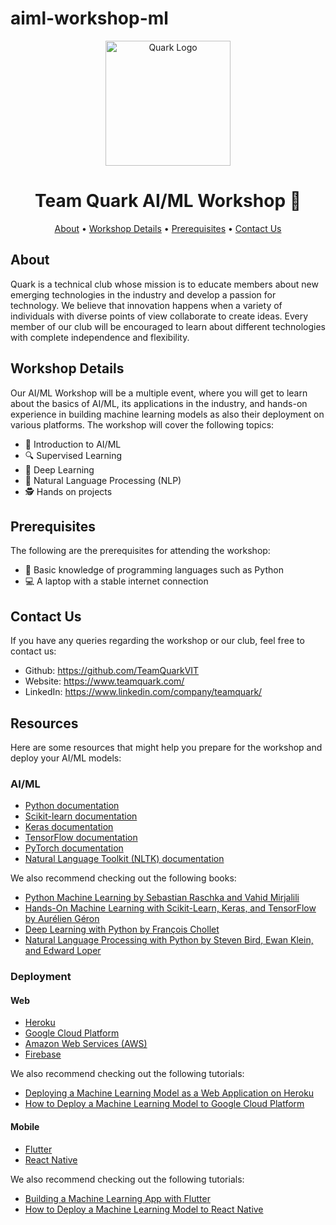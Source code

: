 # aiml-workshop-ml
<!-- Header -->
<p align="center">
  <img src="https://user-images.githubusercontent.com/90515944/226154930-9de9dfa4-d42f-4c80-965d-82e70afc22a4.PNG" alt="Quark Logo" width="200" height="200">
</p>

<h1 align="center">Team Quark AI/ML Workshop 🚀</h1>
<p align="center">
  <a href="#about">About</a> •
  <a href="#workshop-details">Workshop Details</a> •
<!--   <a href="#registration">Registration</a> • -->
  <a href="#prerequisites">Prerequisites</a> •
<!--   <a href="#schedule">Schedule</a> • -->
  <a href="#contact-us">Contact Us</a> 
</p>

<!-- About -->
## About

Quark is a technical club whose mission is to educate members about new emerging technologies in the industry and develop a passion for technology. We believe that innovation happens when a variety of individuals with diverse points of view collaborate to create ideas. Every member of our club will be encouraged to learn about different technologies with complete independence and flexibility.

<!-- Workshop Details -->
## Workshop Details 

Our AI/ML Workshop will be a multiple event, where you will get to learn about the basics of AI/ML, its applications in the industry, and hands-on experience in building machine learning models as also their deployment on various platforms. The workshop will cover the following topics:

* 🤖 Introduction to AI/ML
* 🔍 Supervised Learning
* 🧠 Deep Learning
* 💬 Natural Language Processing (NLP)
* 🕵️ Hands on projects

<!-- Registration -->
<!-- ## Registration

Registrations for the workshop are now open! Click here to register. -->

<!-- Prerequisites -->
## Prerequisites

The following are the prerequisites for attending the workshop:

* 🐍 Basic knowledge of programming languages such as Python 
* 💻 A laptop with a stable internet connection

<!-- Schedule -->

<!-- Contact Us -->
## Contact Us

If you have any queries regarding the workshop or our club, feel free to contact us:

* Github: https://github.com/TeamQuarkVIT
* Website: https://www.teamquark.com/
* LinkedIn: https://www.linkedin.com/company/teamquark/

## Resources

Here are some resources that might help you prepare for the workshop and deploy your AI/ML models:

### AI/ML
- [Python documentation](https://docs.python.org/3/)
- [Scikit-learn documentation](https://scikit-learn.org/stable/documentation.html)
- [Keras documentation](https://keras.io/api/)
- [TensorFlow documentation](https://www.tensorflow.org/api_docs)
- [PyTorch documentation](https://pytorch.org/docs/stable/index.html)
- [Natural Language Toolkit (NLTK) documentation](https://www.nltk.org/)

We also recommend checking out the following books:
- [Python Machine Learning by Sebastian Raschka and Vahid Mirjalili](https://www.oreilly.com/library/view/python-machine-learning/9781787125933/)
- [Hands-On Machine Learning with Scikit-Learn, Keras, and TensorFlow by Aurélien Géron](https://www.oreilly.com/library/view/hands-on-machine-learning/9781492032632/)
- [Deep Learning with Python by François Chollet](https://www.manning.com/books/deep-learning-with-python)
- [Natural Language Processing with Python by Steven Bird, Ewan Klein, and Edward Loper](https://www.nltk.org/book/)

### Deployment
#### Web
- [Heroku](https://www.heroku.com/)
- [Google Cloud Platform](https://cloud.google.com/)
- [Amazon Web Services (AWS)](https://aws.amazon.com/)
- [Firebase](https://firebase.google.com/)

We also recommend checking out the following tutorials:
- [Deploying a Machine Learning Model as a Web Application on Heroku](https://blog.cambridgespark.com/deploying-a-machine-learning-model-to-the-web-725688b851c7)
- [How to Deploy a Machine Learning Model to Google Cloud Platform](https://towardsdatascience.com/how-to-deploy-a-machine-learning-model-to-google-cloud-platform-92d7a0ddab9d)

#### Mobile
- [Flutter](https://flutter.dev/)
- [React Native](https://reactnative.dev/)

We also recommend checking out the following tutorials:
- [Building a Machine Learning App with Flutter](https://heartbeat.fritz.ai/building-a-machine-learning-app-with-flutter-71699b43d954)
- [How to Deploy a Machine Learning Model to React Native](https://heartbeat.fritz.ai/how-to-deploy-a-machine-learning-model-to-react-native-647eebdb6e2c)
